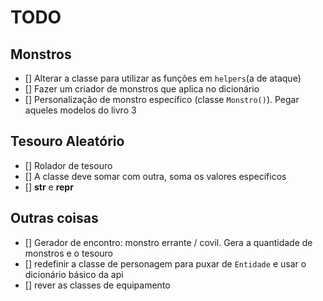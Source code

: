 # TODO
## Monstros

- [] Alterar a classe para utilizar as funções em `helpers`(a de ataque)
- [] Fazer um criador de monstros que aplica no dicionário
- [] Personalização de monstro específico (classe `Monstro()`). Pegar aqueles modelos do livro 3

## Tesouro Aleatório
- [] Rolador de tesouro 
- [] A classe deve somar com outra, soma os valores específicos
- [] __str__ e __repr__

## Outras coisas
- [] Gerador de encontro: monstro errante / covil. Gera a quantidade de monstros e o tesouro
- [] redefinir a classe de personagem para puxar de `Entidade` e usar o dicionário básico da api
- [] rever as classes de equipamento 